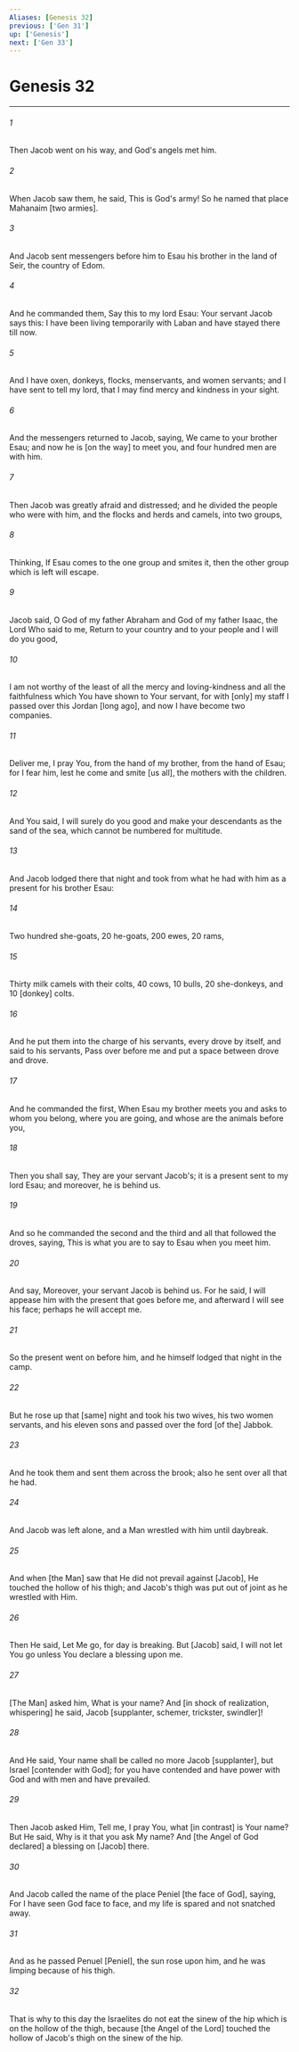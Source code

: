 ```yaml
---
Aliases: [Genesis 32]
previous: ['Gen 31']
up: ['Genesis']
next: ['Gen 33']
---
```

# Genesis 32

***

###### 1 

Then Jacob went on his way, and God's angels met him. 

###### 2 

When Jacob saw them, he said, This is God's army! So he named that place Mahanaim [two armies]. 

###### 3 

And Jacob sent messengers before him to Esau his brother in the land of Seir, the country of Edom. 

###### 4 

And he commanded them, Say this to my lord Esau: Your servant Jacob says this: I have been living temporarily with Laban and have stayed there till now. 

###### 5 

And I have oxen, donkeys, flocks, menservants, and women servants; and I have sent to tell my lord, that I may find mercy and kindness in your sight. 

###### 6 

And the messengers returned to Jacob, saying, We came to your brother Esau; and now he is [on the way] to meet you, and four hundred men are with him. 

###### 7 

Then Jacob was greatly afraid and distressed; and he divided the people who were with him, and the flocks and herds and camels, into two groups, 

###### 8 

Thinking, If Esau comes to the one group and smites it, then the other group which is left will escape. 

###### 9 

Jacob said, O God of my father Abraham and God of my father Isaac, the Lord Who said to me, Return to your country and to your people and I will do you good, 

###### 10 

I am not worthy of the least of all the mercy and loving-kindness and all the faithfulness which You have shown to Your servant, for with [only] my staff I passed over this Jordan [long ago], and now I have become two companies. 

###### 11 

Deliver me, I pray You, from the hand of my brother, from the hand of Esau; for I fear him, lest he come and smite [us all], the mothers with the children. 

###### 12 

And You said, I will surely do you good and make your descendants as the sand of the sea, which cannot be numbered for multitude. 

###### 13 

And Jacob lodged there that night and took from what he had with him as a present for his brother Esau: 

###### 14 

Two hundred she-goats, 20 he-goats, 200 ewes, 20 rams, 

###### 15 

Thirty milk camels with their colts, 40 cows, 10 bulls, 20 she-donkeys, and 10 [donkey] colts. 

###### 16 

And he put them into the charge of his servants, every drove by itself, and said to his servants, Pass over before me and put a space between drove and drove. 

###### 17 

And he commanded the first, When Esau my brother meets you and asks to whom you belong, where you are going, and whose are the animals before you, 

###### 18 

Then you shall say, They are your servant Jacob's; it is a present sent to my lord Esau; and moreover, he is behind us. 

###### 19 

And so he commanded the second and the third and all that followed the droves, saying, This is what you are to say to Esau when you meet him. 

###### 20 

And say, Moreover, your servant Jacob is behind us. For he said, I will appease him with the present that goes before me, and afterward I will see his face; perhaps he will accept me. 

###### 21 

So the present went on before him, and he himself lodged that night in the camp. 

###### 22 

But he rose up that [same] night and took his two wives, his two women servants, and his eleven sons and passed over the ford [of the] Jabbok. 

###### 23 

And he took them and sent them across the brook; also he sent over all that he had. 

###### 24 

And Jacob was left alone, and a Man wrestled with him until daybreak. 

###### 25 

And when [the Man] saw that He did not prevail against [Jacob], He touched the hollow of his thigh; and Jacob's thigh was put out of joint as he wrestled with Him. 

###### 26 

Then He said, Let Me go, for day is breaking. But [Jacob] said, I will not let You go unless You declare a blessing upon me. 

###### 27 

[The Man] asked him, What is your name? And [in shock of realization, whispering] he said, Jacob [supplanter, schemer, trickster, swindler]! 

###### 28 

And He said, Your name shall be called no more Jacob [supplanter], but Israel [contender with God]; for you have contended and have power with God and with men and have prevailed. 

###### 29 

Then Jacob asked Him, Tell me, I pray You, what [in contrast] is Your name? But He said, Why is it that you ask My name? And [the Angel of God declared] a blessing on [Jacob] there. 

###### 30 

And Jacob called the name of the place Peniel [the face of God], saying, For I have seen God face to face, and my life is spared and not snatched away. 

###### 31 

And as he passed Penuel [Peniel], the sun rose upon him, and he was limping because of his thigh. 

###### 32 

That is why to this day the Israelites do not eat the sinew of the hip which is on the hollow of the thigh, because [the Angel of the Lord] touched the hollow of Jacob's thigh on the sinew of the hip.
